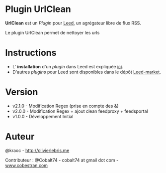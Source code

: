 Plugin UrlClean
=============

**UrlClean** est un _Plugin_ pour [Leed](http://projet.idleman.fr/leed), un agrégateur libre de flux RSS.

Le plugin UrlClean permet de nettoyer les urls

Instructions
============

* L' **installation** d'un _plugin_ dans Leed est expliquée [ici](http://projet.idleman.fr/leed/?page=Plugins).
* D'autres _plugins_ pour Leed sont disponibles dans le dépôt [Leed-market](https://github.com/ldleman/Leed-market).

Version
=======

* v2.1.0  -  Modification Regex (prise en compte des &amp;)
* v2.0.0  -  Modification Regex + ajout clean feedproxy + feedsportal
* v1.0.0  -  Développement Initial

Auteur
=======
@kraoc - http://olivierlebris.me

Contributeur : @Cobalt74 - cobalt74 at gmail dot com - www.cobestran.com